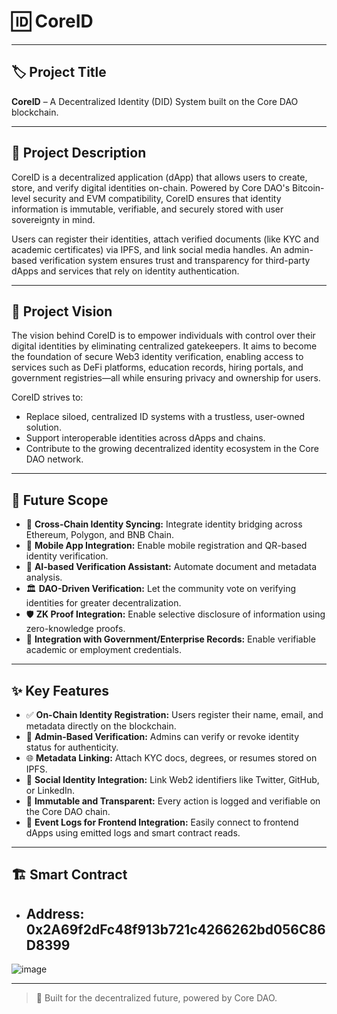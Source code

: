 # 🆔 CoreID

---

## 🏷️ Project Title
**CoreID** – A Decentralized Identity (DID) System built on the Core DAO blockchain.

---

## 🧾 Project Description

CoreID is a decentralized application (dApp) that allows users to create, store, and verify digital identities on-chain. Powered by Core DAO's Bitcoin-level security and EVM compatibility, CoreID ensures that identity information is immutable, verifiable, and securely stored with user sovereignty in mind.

Users can register their identities, attach verified documents (like KYC and academic certificates) via IPFS, and link social media handles. An admin-based verification system ensures trust and transparency for third-party dApps and services that rely on identity authentication.

---

## 🎯 Project Vision

The vision behind CoreID is to empower individuals with control over their digital identities by eliminating centralized gatekeepers. It aims to become the foundation of secure Web3 identity verification, enabling access to services such as DeFi platforms, education records, hiring portals, and government registries—all while ensuring privacy and ownership for users.

CoreID strives to:
- Replace siloed, centralized ID systems with a trustless, user-owned solution.
- Support interoperable identities across dApps and chains.
- Contribute to the growing decentralized identity ecosystem in the Core DAO network.

---

## 🔮 Future Scope

- 🔗 **Cross-Chain Identity Syncing:** Integrate identity bridging across Ethereum, Polygon, and BNB Chain.
- 📲 **Mobile App Integration:** Enable mobile registration and QR-based identity verification.
- 🧠 **AI-based Verification Assistant:** Automate document and metadata analysis.
- 🏛️ **DAO-Driven Verification:** Let the community vote on verifying identities for greater decentralization.
- 🛡️ **ZK Proof Integration:** Enable selective disclosure of information using zero-knowledge proofs.
- 🧾 **Integration with Government/Enterprise Records:** Enable verifiable academic or employment credentials.

---

## ✨ Key Features

- ✅ **On-Chain Identity Registration:** Users register their name, email, and metadata directly on the blockchain.
- 🔐 **Admin-Based Verification:** Admins can verify or revoke identity status for authenticity.
- 🌐 **Metadata Linking:** Attach KYC docs, degrees, or resumes stored on IPFS.
- 🧬 **Social Identity Integration:** Link Web2 identifiers like Twitter, GitHub, or LinkedIn.
- 📡 **Immutable and Transparent:** Every action is logged and verifiable on the Core DAO chain.
- 🧾 **Event Logs for Frontend Integration:** Easily connect to frontend dApps using emitted logs and smart contract reads.

---


## 🏗️ Smart Contract

- **Address:** 0x2A69f2dFc48f913b721c4266262bd056C86D8399
  ---
![image](https://github.com/user-attachments/assets/1522361a-cf2c-49ef-838f-7f9a3bec6977)

---

> 🔗 Built for the decentralized future, powered by Core DAO.
